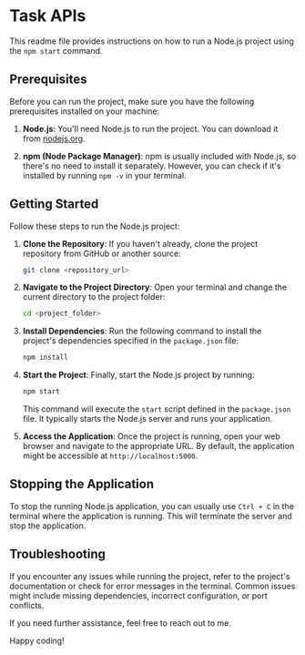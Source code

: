 # Task APIs

This readme file provides instructions on how to run a Node.js project using the `npm start` command.

## Prerequisites

Before you can run the project, make sure you have the following prerequisites installed on your machine:

1. **Node.js**: You'll need Node.js to run the project. You can download it from [nodejs.org](https://nodejs.org/).

2. **npm (Node Package Manager)**: npm is usually included with Node.js, so there's no need to install it separately. However, you can check if it's installed by running `npm -v` in your terminal.

## Getting Started

Follow these steps to run the Node.js project:

1. **Clone the Repository**: If you haven't already, clone the project repository from GitHub or another source:

   ```bash
   git clone <repository_url>
   ```

2. **Navigate to the Project Directory**: Open your terminal and change the current directory to the project folder:

   ```bash
   cd <project_folder>
   ```

3. **Install Dependencies**: Run the following command to install the project's dependencies specified in the `package.json` file:

   ```bash
   npm install
   ```

4. **Start the Project**: Finally, start the Node.js project by running:

   ```bash
   npm start
   ```

   This command will execute the `start` script defined in the `package.json` file. It typically starts the Node.js server and runs your application.

5. **Access the Application**: Once the project is running, open your web browser and navigate to the appropriate URL. By default, the application might be accessible at `http://localhost:5000`.

## Stopping the Application

To stop the running Node.js application, you can usually use `Ctrl + C` in the terminal where the application is running. This will terminate the server and stop the application.

## Troubleshooting

If you encounter any issues while running the project, refer to the project's documentation or check for error messages in the terminal. Common issues might include missing dependencies, incorrect configuration, or port conflicts.

If you need further assistance, feel free to reach out to me.

Happy coding!
